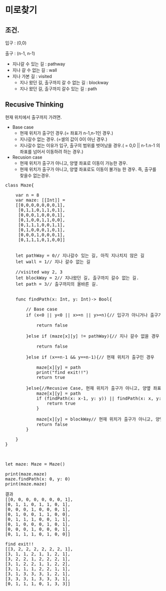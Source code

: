 # 미로찾기

## 조건.

입구 : (0,0)

출구 : (n-1, n-1)

- 지나갈 수 있는 길 : pathway
- 지나 갈 수 없는 길 : wall
- 지나 가본 길 : visited
	- 지나 왔던 길, 출구까지 갈 수 없는 길 : blockway
	- 지나 왔던 길, 출구까지 갈수 있는 길 : path

## Recusive Thinking

현재 위치에서 출구까지 가려면.

- Base case
	- 현재 위치가 출구인 경우.(= 좌표가 n-1,n-1인 경우.)
	- 지나갈수 없는 경우. (=셀의 값이 0이 아닌 경우.)
	- 지나갈수 없는 이유가 입구, 출구의 범위를 벗어났을 경우.( = 0,0 || n-1.n-1 의 좌표를 넘어서 이동하려 하는 경우.)
- Recusion case
	- 현재 위치가 출구가 아니고, 양옆 좌표로 이동이 가능한 경우.
	- 현재 위치가 출구가 아니고, 양옆 좌표로도 이동이 불가능 한 경우. 즉, 출구를 찾을수 없는경우. 

<pre>
class Maze{

    var n = 8
    var maze: [[Int]] =
    [[0,0,0,0,0,0,0,1],
     [0,1,1,0,1,1,0,1],
     [0,0,0,1,0,0,0,1],
     [0,1,0,0,1,1,0,0],
     [0,1,1,1,0,0,1,1],
     [0,1,0,0,0,1,0,1],
     [0,0,0,1,0,0,0,1],
     [0,1,1,1,0,1,0,0]]
    
    
    let pathWay = 0// 지나갈수 있는 길, 아직 지나치지 않은 길
    let wall = 1// 지나 갈수 없는 길
    
    //visited way 2, 3
    let blockWay = 2// 지나왔던 길, 출구까지 갈수 없는 길.
    let path = 3// 출구까지의 올바른 길.

    
    func findPath(x: Int, y: Int)-> Bool{
        
        // Base case
        if (x<0 || y<0 || x>=n || y>=n){// 입구가 아니거나 출구가 아닌곳으로 이동할 경우 함수 스택 pop.
            
            return false
            
        }else if (maze[x][y] != pathWay){// 지나 갈수 없을 경우 함수 스택 pop
            
            return false
            
        }else if (x==n-1 && y==n-1){// 현재 위치가 출구인 경우
            
            maze[x][y] = path
            print("find exit!!")
            return true
            
        }else{//Recusive Case, 현재 위치가 출구가 아니고, 양옆 좌표로 이동이 가능한지를 확인.
            maze[x][y] = path
            if (findPath(x: x-1, y: y)) || findPath(x: x, y: y+1) || findPath(x: x+1, y: y) || findPath(x: x, y: y-1){
                return true
            }
            
            maze[x][y] = blockWay// 현재 위치가 출구가 아니고, 양옆 좌표로도 이동이 불가능 한 경우 -> 출구를 찾을수 없는경우. 지나갈수 없는 길로 표시한 후 함수 스택 pop
            return false
        }
        
    }
}



let maze: Maze = Maze()

print(maze.maze)
maze.findPath(x: 0, y: 0)
print(maze.maze)
</pre>

<pre>
결과
[[0, 0, 0, 0, 0, 0, 0, 1], 
[0, 1, 1, 0, 1, 1, 0, 1], 
[0, 0, 0, 1, 0, 0, 0, 1], 
[0, 1, 0, 0, 1, 1, 0, 0], 
[0, 1, 1, 1, 0, 0, 1, 1], 
[0, 1, 0, 0, 0, 1, 0, 1], 
[0, 0, 0, 1, 0, 0, 0, 1], 
[0, 1, 1, 1, 0, 1, 0, 0]]

find exit!!
[[3, 2, 2, 2, 2, 2, 2, 1], 
[3, 1, 1, 2, 1, 1, 2, 1], 
[3, 2, 2, 1, 2, 2, 2, 1], 
[3, 1, 2, 2, 1, 1, 2, 2], 
[3, 1, 1, 1, 2, 2, 1, 1], 
[3, 1, 3, 3, 3, 1, 2, 1], 
[3, 3, 3, 1, 3, 3, 3, 1], 
[0, 1, 1, 1, 0, 1, 3, 3]]

</pre>
